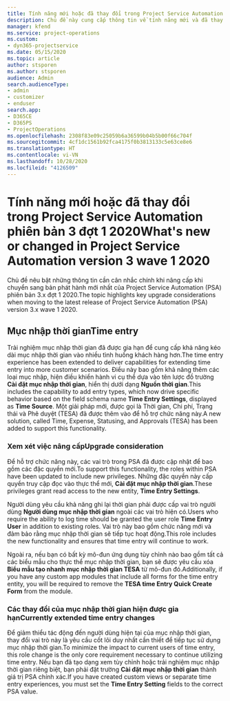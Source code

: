 ```yaml
---
title: Tính năng mới hoặc đã thay đổi trong Project Service Automation phiên bản 3.x đợt 1 2020
description: Chủ đề này cung cấp thông tin về tính năng mới và đã thay đổi trong Project Service Automation phiên bản 3 đợt 1 2020.
manager: kfend
ms.service: project-operations
ms.custom:
- dyn365-projectservice
ms.date: 05/15/2020
ms.topic: article
author: stsporen
ms.author: stsporen
audience: Admin
search.audienceType:
- admin
- customizer
- enduser
search.app:
- D365CE
- D365PS
- ProjectOperations
ms.openlocfilehash: 2308f83e09c25059b6a36599b04b5b00f66c704f
ms.sourcegitcommit: 4cf1dc1561b92fca4175f0b3813133c5e63ce8e6
ms.translationtype: HT
ms.contentlocale: vi-VN
ms.lasthandoff: 10/28/2020
ms.locfileid: "4126509"
---
```

# <a name="whats-new-or-changed-in-project-service-automation-version-3-wave-1-2020"></a><span data-ttu-id="57245-103">Tính năng mới hoặc đã thay đổi trong Project Service Automation phiên bản 3 đợt 1 2020</span><span class="sxs-lookup"><span data-stu-id="57245-103">What's new or changed in Project Service Automation version 3 wave 1 2020</span></span>
<span data-ttu-id="57245-104">Chủ đề nêu bật những thông tin cần cân nhắc chính khi nâng cấp khi chuyển sang bản phát hành mới nhất của Project Service Automation (PSA) phiên bản 3.x đợt 1 2020.</span><span class="sxs-lookup"><span data-stu-id="57245-104">The topic highlights key upgrade considerations when moving to the latest release of Project Service Automation (PSA) version 3.x wave 1 2020.</span></span>

## <a name="time-entry"></a><span data-ttu-id="57245-105">Mục nhập thời gian</span><span class="sxs-lookup"><span data-stu-id="57245-105">Time entry</span></span>
<span data-ttu-id="57245-106">Trải nghiệm mục nhập thời gian đã được gia hạn để cung cấp khả năng kéo dài mục nhập thời gian vào nhiều tình huống khách hàng hơn.</span><span class="sxs-lookup"><span data-stu-id="57245-106">The time entry experience has been extended to deliver capabilities for extending time entry into more customer scenarios.</span></span> <span data-ttu-id="57245-107">Điều này bao gồm khả năng thêm các loại mục nhập, hiện điều khiển hành vi cụ thể dựa vào tên lược đồ trường **Cài đặt mục nhập thời gian**, hiển thị dưới dạng **Nguồn thời gian**.</span><span class="sxs-lookup"><span data-stu-id="57245-107">This includes the capability to add entry types, which now drive specific behavior based on the field schema name **Time Entry Settings**, displayed as **Time Source**.</span></span> <span data-ttu-id="57245-108">Một giải pháp mới, được gọi là Thời gian, Chi phí, Trạng thái và Phê duyệt (TESA) đã được thêm vào để hỗ trợ chức năng này.</span><span class="sxs-lookup"><span data-stu-id="57245-108">A new solution, called Time, Expense, Statusing, and Approvals (TESA) has been added to support this functionality.</span></span>

### <a name="upgrade-consideration"></a><span data-ttu-id="57245-109">Xem xét việc nâng cấp</span><span class="sxs-lookup"><span data-stu-id="57245-109">Upgrade consideration</span></span>
<span data-ttu-id="57245-110">Để hỗ trợ chức năng này, các vai trò trong PSA đã được cập nhật để bao gồm các đặc quyền mới.</span><span class="sxs-lookup"><span data-stu-id="57245-110">To support this functionality, the roles within PSA have been updated to include new privileges.</span></span> <span data-ttu-id="57245-111">Những đặc quyền này cấp quyền truy cập đọc vào thực thể mới, **Cài đặt mục nhập thời gian**.</span><span class="sxs-lookup"><span data-stu-id="57245-111">These privileges grant read access to the new entity, **Time Entry Settings**.</span></span>

<span data-ttu-id="57245-112">Người dùng yêu cầu khả năng ghi lại thời gian phải được cấp vai trò người dùng **Người dùng mục nhập thời gian** ngoài các vai trò hiện có.</span><span class="sxs-lookup"><span data-stu-id="57245-112">Users who require the ability to log time should be granted the user role **Time Entry User** in addition to existing roles.</span></span> <span data-ttu-id="57245-113">Vai trò này bao gồm chức năng mới và đảm bảo rằng mục nhập thời gian sẽ tiếp tục hoạt động.</span><span class="sxs-lookup"><span data-stu-id="57245-113">This role includes the new functionality and ensures that time entry will continue to work.</span></span>

<span data-ttu-id="57245-114">Ngoài ra, nếu bạn có bất kỳ mô-đun ứng dụng tùy chỉnh nào bao gồm tất cả các biểu mẫu cho thực thể mục nhập thời gian, bạn sẽ được yêu cầu xóa **Biểu mẫu tạo nhanh mục nhập thời gian TESA** từ mô-đun đó.</span><span class="sxs-lookup"><span data-stu-id="57245-114">Additionally, if you have any custom app modules that include all forms for the time entry entity, you will be required to remove the **TESA time Entry Quick Create Form** from the module.</span></span>

### <a name="currently-extended-time-entry-changes"></a><span data-ttu-id="57245-115">Các thay đổi của mục nhập thời gian hiện được gia hạn</span><span class="sxs-lookup"><span data-stu-id="57245-115">Currently extended time entry changes</span></span>
<span data-ttu-id="57245-116">Để giảm thiểu tác động đến người dùng hiện tại của mục nhập thời gian, thay đổi vai trò này là yêu cầu cốt lõi duy nhất cần thiết để tiếp tục sử dụng mục nhập thời gian.</span><span class="sxs-lookup"><span data-stu-id="57245-116">To minimize the impact to current users of time entry, this role change is the only core requirement necessary to continue utilizing time entry.</span></span> <span data-ttu-id="57245-117">Nếu bạn đã tạo dạng xem tùy chỉnh hoặc trải nghiệm mục nhập thời gian riêng biệt, bạn phải đặt trường **Cài đặt mục nhập thời gian** thành giá trị PSA chính xác.</span><span class="sxs-lookup"><span data-stu-id="57245-117">If you have created custom views or separate time entry experiences, you must set the **Time Entry Setting** fields to the correct PSA value.</span></span>
